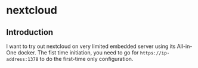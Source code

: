 # nextcloud

## Introduction

I want to try out nextcloud on very limited embedded server using its All-in-One docker.
The fist time initiation, you need to go for `https://ip-address:1378` to do the first-time only configuration.

